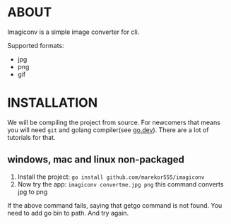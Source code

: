 # ABOUT
Imagiconv is a simple image converter for cli.

Supported formats:
 - jpg
 - png
 - gif
# INSTALLATION
We will be compiling the project from source.
For newcomers that means you will need `git` and golang compiler(see [go.dev](https://go.dev/dl)). There are a lot of tutorials for that.
## windows, mac and linux non-packaged
1. Install the project: `go install github.com/marekor555/imagiconv`
2. Now try the app: `imagiconv convertme.jpg png` this command converts jpg to png

If the above command fails, saying that getgo command is not found. 
You need to add go bin to path. And try again.
